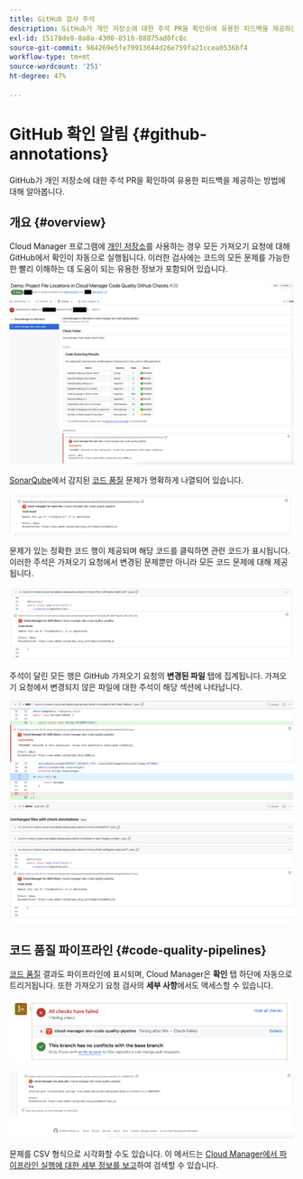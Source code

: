 ```yaml
---
title: GitHub 검사 주석
description: GitHub가 개인 저장소에 대한 주석 PR을 확인하여 유용한 피드백을 제공하는 방법에 대해 알아봅니다.
exl-id: 15178de8-8a8a-4300-8510-88875ad0fc8c
source-git-commit: 984269e5fe70913644d26e759fa21ccea0536bf4
workflow-type: tm+mt
source-wordcount: '251'
ht-degree: 47%

---
```



# GitHub 확인 알림 {#github-annotations}

GitHub가 개인 저장소에 대한 주석 PR을 확인하여 유용한 피드백을 제공하는 방법에 대해 알아봅니다.

## 개요 {#overview}

Cloud Manager 프로그램에 [개인 저장소](private-repositories.md)를 사용하는 경우 모든 가져오기 요청에 대해 GitHub에서 확인이 자동으로 실행됩니다. 이러한 검사에는 코드의 모든 문제를 가능한 한 빨리 이해하는 데 도움이 되는 유용한 정보가 포함되어 있습니다.

![GitHub 검사 주석의 예](assets/github-check-annotations.png)

[SonarQube](/help/using/custom-code-quality-rules.md)에서 감지된 [코드 품질](/help/using/code-quality-testing.md) 문제가 명확하게 나열되어 있습니다.

![코드 문제 주석의 예](assets/github-check-annotations-example.png)

문제가 있는 정확한 코드 행이 제공되며 해당 코드를 클릭하면 관련 코드가 표시됩니다. 이러한 주석은 가져오기 요청에서 변경된 문제뿐만 아니라 모든 코드 문제에 대해 제공됩니다.

![코드 문제 주석의 예](assets/github-check-annotations-example-code.png)

주석이 달린 모든 행은 GitHub 가져오기 요청의 **변경된 파일** 탭에 집계됩니다. 가져오기 요청에서 변경되지 않은 파일에 대한 주석이 해당 섹션에 나타납니다.

![변경된 파일 탭 주석의 예](assets/github-check-annotations-files-changed.png)

## 코드 품질 파이프라인 {#code-quality-pipelines}

[코드 품질](/help/using/code-quality-testing.md) 결과도 파이프라인에 표시되며, Cloud Manager은 **확인** 탭 하단에 자동으로 트리거됩니다. 또한 가져오기 요청 검사의 **세부 사항**&#x200B;에서도 액세스할 수 있습니다.

![주석의 예](assets/github-check-annotations-code-quality.png)

![주석의 예](assets/github-check-annotations-code-quality-2.png)

문제를 CSV 형식으로 시각화할 수도 있습니다. 이 메서드는 [Cloud Manager에서 파이프라인 실행에 대한 세부 정보를 보고](/help/using/managing-pipelines.md)하여 검색할 수 있습니다.
